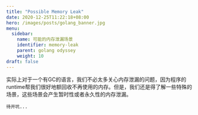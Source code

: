 ```yaml
---
title: "Possible Memory Leak"
date: 2020-12-25T11:22:18+08:00
hero: /images/posts/golang_banner.jpg
menu:
  sidebar:
    name: 可能的内存泄漏场景
    identifier: memory-leak
    parent: golang odyssey
    weight: 10
draft: false
---
```


   实际上对于一个有GC的语言，我们不必太多关心内存泄漏的问题，因为程序的runtime帮我们很好地额回收不再使用的内存。但是，我们还是得了解一些特殊的场景，这些场景会产生暂时性或者永久性的内存泄漏。



`待开坑...`

